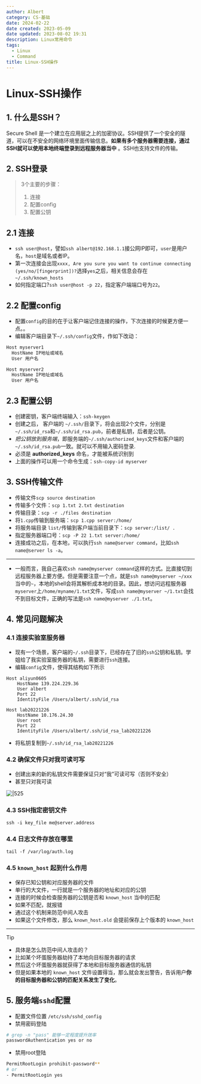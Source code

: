 ```yaml
---
author: Albert
category: CS-基础
date: 2024-02-22
date created: 2023-05-09
date updated: 2023-08-02 19:31
description: Linux常用命令
tags:
  - Linux
  - Command
title: Linux-SSH操作
---
```


# Linux-SSH操作

## 1. 什么是SSH？

Secure Shell 是一个建立在应用层之上的加密协议。SSH提供了一个安全的隧道，可以在不安全的网络环境里面传输信息。**如果有多个服务器需要连接，通过SSH就可以使用本地终端登录到远程服务器当中** 。SSH也支持文件的传输。 

## 2. SSH登录

> 3个主要的步骤：
>
> 1. 连接
> 2. 配置config
> 3. 配置公钥

## 2.1 连接

- `ssh user@host`，譬如`ssh albert@192.168.1.1`接公网IP即可，`user`是用户名，`host`是域名或者IP。
- 第一次连接会出现`xxxx, Are you sure you want to continue connecting (yes/no/[fingerprint])?`选择`yes`之后，相关信息会存在`~/.ssh/known_hosts`
- 如何指定端口?`ssh user@host -p 22`，指定客户端端口号为`22`。 

## 2.2 配置config

- 配置`config`的目的在于让客户端记住连接的操作，下次连接的时候更方便一点。。
- 编辑客户端目录下`~/.ssh/config`文件，作如下改动：

```bash
Host myserver1
  HostName IP地址或域名
  User 用户名

Host myserver2
  HostName IP地址或域名
  User 用户名
```

## 2.3 配置公钥

- 创建密钥，客户端终端输入：`ssh-keygen`
- 创建之后， 客户端的 `~/.ssh/`目录下，将会出现2个文件，分别是 `~/.ssh/id_rsa`和`~/.ssh/id_rsa.pub`，前者是私钥，后者是公钥。
- *把公钥放到服务端*，即服务端的`~/.ssh/authorized_keys`文件和客户端的`~/.ssh/id_rsa.pub`一致。就可以不用输入密码登录.
- 必须是 **authorized_keys** 命名，才能被系统识别到
- 上面的操作可以用一个命令生成：`ssh-copy-id myserver` 

## 3. SSH传输文件

- 传输文件`scp source destination`
- 传输多个文件：`scp 1.txt 2.txt destination`
- 传输目录：`scp -r ./files destination`
- 将`1.cpp`传输到服务端：`scp 1.cpp server:/home/`
- 将服务端目录 `list/`传输到客户端当前目录下：`scp server:/list/ .`
- 指定服务器端口号：`scp -P 22 1.txt server:/home/`
- 连接成功之后，在本地，可以执行`ssh name@server command`，比如`ssh name@server ls -a`。

***

- 一般而言，我自己喜欢`ssh name@myserver command`这样的方式。比直接切到远程服务器上要方便。但是需要注意一个点，就是`ssh name@myserver ~/xxx`当中的`~`，本地的shell会将其解析成本地的目录。因此，想访问远程服务器`myserver`上`/home/myname/1.txt`文件，写成`ssh name@myserver ~/1.txt`会找不到目标文件，正确的写法是`ssh name@myserver ./1.txt`。

## 4. 常见问题解决

### 4.1 连接实验室服务器

- 现有一个场景，客户端的`~/.ssh`目录下，已经存在了旧的`ssh`公钥和私钥。学姐给了我实验室服务器的私钥，需要进行`ssh`连接。
- 编辑`config`文件，使得其结构如下所示

```shell
Host aliyun0605
    HostName 139.224.229.36
    User albert
    Port 22
    IdentityFile /Users/albert/.ssh/id_rsa

Host lab20221226
    HostName 10.176.24.30
    User root
    Port 22
    IdentityFile /Users/albert/.ssh/id_rsa_lab20221226
```

- 将私钥复制到`~/.ssh/id_rsa_lab20221226`

### 4.2 确保文件只对我可读可写

- 创建出来的新的私钥文件需要保证只对“我”可读可写（否则不安全）
- 甚至只对我可读

![|525](https://img-20221128.oss-cn-shanghai.aliyuncs.com/img-2022-11/20221226192707.png)

### 4.3 SSH指定密钥文件

```shell
ssh -i key_file me@server.address
```

### 4.4 日志文件存放在哪里

```shell
tail -f /var/log/auth.log
```

### 4.5 `known_host` 起到什么作用

- 保存已知公钥和对应服务器的文件
- 单行的大文件，一行就是一个服务器的地址和对应的公钥
- 连接的时候会检查服务器的公钥是否和 `known_host` 当中的匹配
- 如果不匹配，就报错
- 通过这个机制来防范中间人攻击
- 如果这个文件修改，那么 `known_host.old` 会提前保存上个版本的 `known_host`

---

> [!tip]
> - 具体是怎么防范中间人攻击的？
> - 比如某个坏蛋服务器劫持了本地向目标服务器的请求
> - 然后这个坏蛋服务器就获得了本地和目标服务器通信的私钥
> - 但是如果本地的 `known_host` 文件设置得当，那么就会发出警告，告诉用户**你的目标服务器和公钥的匹配关系发生了变化**。

## 5. 服务端`sshd`配置

- 配置文件位置 `/etc/ssh/sshd_config`
- 禁用密码登陆

```sh
# grep -n "pass" 能够一定程度提升效率
passwordAuthentication yes or no
```

- 禁用root登陆

```sh
PermitRootLogin prohibit-password**
# or
- PermitRootLogin yes
```